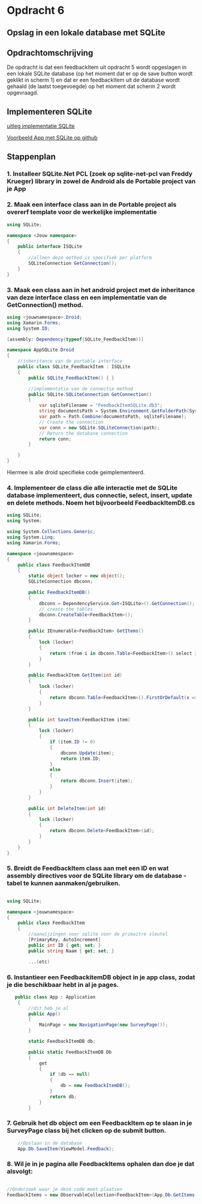 # Opdracht 6

## Opslag in een lokale database met SQLite

## Opdrachtomschrijving

De opdracht is dat een feedbackItem uit opdracht 5 wordt opgeslagen in een lokale SQLite database (op het moment dat er op de save button wordt geklikt in scherm 1) en dat er een feedbackItem uit de database wordt gehaald (de laatst toegevoegde) op het moment dat scherm 2 wordt opgevraagd.

## Implementeren SQLite

[uitleg implementatie SQLite](https://developer.xamarin.com/guides/xamarin-forms/working-with/databases/#PCL_Android) 

[Voorbeeld App met SQLite op github](https://github.com/xamarin/xamarin-forms-samples/tree/master/Todo/SharedProject/Todo)

## Stappenplan

### 1. Installeer SQLite.Net PCL (zoek op sqlite-net-pcl van Freddy Krueger) library in zowel de Android als de Portable project van je App
### 2. Maak een interface class aan in de Portable project als overerf template voor de werkelijke implementatie

~~~c#
using SQLite;

namespace <Jouw namespace>
{
    public interface ISQLite
    {
        //alleen deze method is specifiek per platform
        SQLiteConnection GetConnection();
    }
}
~~~

### 3. Maak een class aan in het android project met de inheritance van deze interface class en een implementatie van de GetConnection() method.

~~~c#
using <jouwnamespace>.Droid;
using Xamarin.Forms;
using System.IO;

[assembly: Dependency(typeof(SQLite_FeedbackItem))]

namespace AppSQLite.Droid
{
    //inheritance van de portable interface
    public class SQLite_FeedbackItem : ISQLite
    {
        public SQLite_FeedbackItem() { }

        //implementatie van de connectie method
        public SQLite.SQLiteConnection GetConnection()
        {
            var sqliteFilename = "FeedbackItemSQLite.db3";
            string documentsPath = System.Environment.GetFolderPath(System.Environment.SpecialFolder.Personal); // Documents folder
            var path = Path.Combine(documentsPath, sqliteFilename);
            // Create the connection
            var conn = new SQLite.SQLiteConnection(path);
            // Return the database connection
            return conn;
        }

    }
} 

~~~
Hiermee is alle droid specifieke code geimplementeerd.

### 4. Implementeer de class die alle interactie met de SQLite database implementeert, dus connectie, select, insert, update en delete methods. Noem het bijvoorbeeld FeedbackItemDB.cs

~~~c#
using SQLite;
using System;

using System.Collections.Generic;
using System.Linq;
using Xamarin.Forms;

namespace <jouwnamespace>
{
    public class FeedbackItemDB
    {
        static object locker = new object();
        SQLiteConnection dbconn;

        public FeedbackItemDB()
        {
            dbconn = DependencyService.Get<ISQLite>().GetConnection();
            // create the tables
            dbconn.CreateTable<FeedbackItem>();
        }

        public IEnumerable<FeedbackItem> GetItems()
        {
            lock (locker)
            {
                return (from i in dbconn.Table<FeedbackItem>() select i).ToList();
            }
        }

        public FeedbackItem GetItem(int id)
        {
            lock (locker)
            {
                return dbconn.Table<FeedbackItem>().FirstOrDefault(x => x.ID == id);
            }
        }

        public int SaveItem(FeedbackItem item)
        {
            lock (locker)
            {
                if (item.ID != 0)
                {
                    dbconn.Update(item);
                    return item.ID;
                }
                else
                {
                    return dbconn.Insert(item);
                }
            }
        }

        public int DeleteItem(int id)
        {
            lock (locker)
            {
                return dbconn.Delete<FeedbackItem>(id);
            }
        }
    }
}
~~~

### 5. Breidt de __FeedbackItem__ class aan met een ID en wat assembly directives voor de SQLite library om de database - tabel te kunnen aanmaken/gebruiken.

~~~c#

using SQLite;

namespace <jouwnamespace>
{
    public class FeedbackItem
    {
        //aanwijzingen voor sqlite voor de primaitre sleutel
        [PrimaryKey, AutoIncrement]
        public int ID { get; set; }
        public string Naam { get; set; }

        ...(etc)

~~~

### 6. Instantieer een FeedbackitemDB object in je app class, zodat je die beschikbaar hebt in al je pages.
~~~c#
   public class App : Application
    {
        //dit heb je al
        public App()
        {
            MainPage = new NavigationPage(new SurveyPage());
        }

        static FeedbackItemDB db;

        public static FeedbackItemDB Db
        {
            get
            {
                if (db == null)
                {
                    db = new FeedbackItemDB();
                }
                return db;
            }
        }
~~~

### 7. Gebruik het db object om een FeedbackItem op te slaan in je SurveyPage class bij het clicken op de submit button.

~~~c#
    //Opslaan in de database
    App.Db.SaveItem(ViewModel.Feedback);
~~~

### 8. Wil je in je pagina alle FeedbackItems ophalen dan doe je dat alsvolgt:

~~~c#

//Onderzoek waar je deze code moet plaatsen
FeedbackItems = new ObservableCollection<FeedbackItem>(App.Db.GetItems());

~~~
